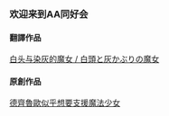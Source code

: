 ###  欢迎来到AA同好会

#### 翻譯作品
[白头与染灰的魔女 / 白頭と灰かぶりの魔女](/001_CinderyWitch/000_CinderyWitch.md)



#### 原創作品
[德齊魯歐似乎想要支援魔法少女](/002_deqiluousihuzhiyuanmofashaonv/000_deqiluousihuzhiyuanmofashaonv.md)